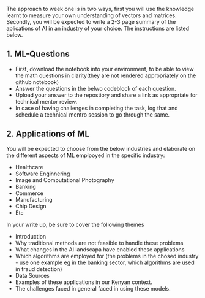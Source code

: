 
The approach to week one is in two ways, first you will use the knowledge learnt to measure your own understanding of vectors and matrices. 
Secondly, you will be expected to write a 2-3 page summary of the aplications of AI in an industry of your choice. The instructions are listed below. 


## 1. ML-Questions
- First, download the notebook into your environment, to be able to view the math questions in clarity(they are not rendered appropriately on the github notebook) 
- Answer the questions in the belwo codeblock of each question. 
- Upload your answer to the repostiory and share a link as appropriate for technical mentor review. 
- In case of having challenges in completing the task, log that and schedule a technical mentro session to go through the same. 

## 2. Applications of ML 
You will be expected to choose from the below industries and elaborate on the different aspects of ML emplpoyed in the specific industry: 
- Healthcare 
- Software Enginnering 
- Image and Computational Photography
- Banking 
- Commerce 
- Manufacturing 
- Chip Design 
- Etc

In your write up, be sure to cover the following themes
- Introduction 
- Why traditional methods are not feasible to handle these problems 
- What changes in the AI landscapa have enabled these applications 
- Which algorithms are employed for (the problems in the chosed industry - use one example eg in the banking sector, which algorithms are used in fraud detection) 
- Data Sources 
- Examples of these applications in our Kenyan context. 
- The challenges faced in general faced in using these models. 
